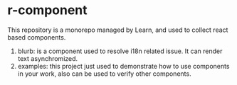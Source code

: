 # r-component

This repository is a monorepo managed by Learn, and used to collect react based components.

1. blurb: is a component used to resolve i18n related issue. It can render text asynchromized.
2. examples: this project just used to demonstrate how to use components in your work, also can be used to verify other components.
